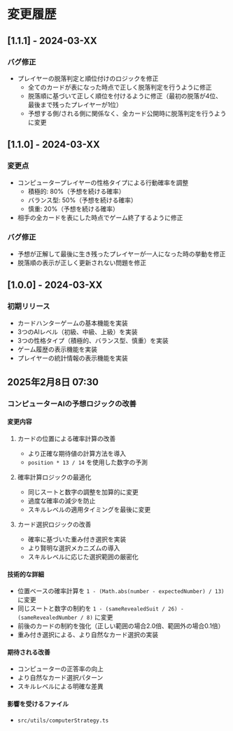 # 変更履歴

## [1.1.1] - 2024-03-XX

### バグ修正
- プレイヤーの脱落判定と順位付けのロジックを修正
  - 全てのカードが表になった時点で正しく脱落判定を行うように修正
  - 脱落順に基づいて正しく順位を付けるように修正（最初の脱落が4位、最後まで残ったプレイヤーが1位）
  - 予想する側/される側に関係なく、全カード公開時に脱落判定を行うように変更

## [1.1.0] - 2024-03-XX

### 変更点
- コンピュータープレイヤーの性格タイプによる行動確率を調整
  - 積極的: 80%（予想を続ける確率）
  - バランス型: 50%（予想を続ける確率）
  - 慎重: 20%（予想を続ける確率）
- 相手の全カードを表にした時点でゲーム終了するように修正

### バグ修正
- 予想が正解して最後に生き残ったプレイヤーが一人になった時の挙動を修正
- 脱落順の表示が正しく更新されない問題を修正

## [1.0.0] - 2024-03-XX

### 初期リリース
- カードハンターゲームの基本機能を実装
- 3つのAIレベル（初級、中級、上級）を実装
- 3つの性格タイプ（積極的、バランス型、慎重）を実装
- ゲーム履歴の表示機能を実装
- プレイヤーの統計情報の表示機能を実装

## 2025年2月8日 07:30

### コンピューターAIの予想ロジックの改善

#### 変更内容
1. カードの位置による確率計算の改善
   - より正確な期待値の計算方法を導入
   - `position * 13 / 14` を使用した数字の予測

2. 確率計算ロジックの最適化
   - 同じスートと数字の調整を加算的に変更
   - 過度な確率の減少を防止
   - スキルレベルの適用タイミングを最後に変更

3. カード選択ロジックの改善
   - 確率に基づいた重み付き選択を実装
   - より賢明な選択メカニズムの導入
   - スキルレベルに応じた選択範囲の厳密化

#### 技術的な詳細
- 位置ベースの確率計算を `1 - (Math.abs(number - expectedNumber) / 13)` に変更
- 同じスートと数字の制約を `1 - (sameRevealedSuit / 26) - (sameRevealedNumber / 8)` に変更
- 前後のカードの制約を強化（正しい範囲の場合2.0倍、範囲外の場合0.1倍）
- 重み付き選択による、より自然なカード選択の実装

#### 期待される改善
- コンピューターの正答率の向上
- より自然なカード選択パターン
- スキルレベルによる明確な差異

#### 影響を受けるファイル
- `src/utils/computerStrategy.ts` 